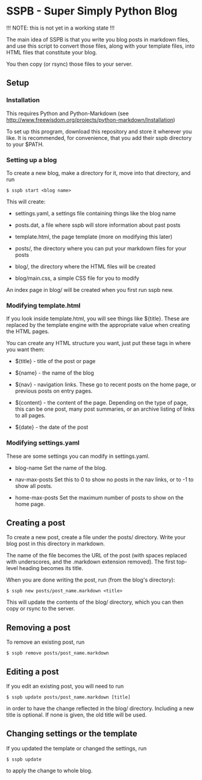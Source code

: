 
SSPB - Super Simply Python Blog
===============================

!!! NOTE: this is not yet in a working state !!!

The main idea of SSPB is that you write you blog posts in markdown
files, and use this script to convert those files, along with your
template files, into HTML files that constitute your blog. 

You then copy (or rsync) those files to your server. 


Setup
-----

### Installation

This requires Python and Python-Markdown 
(see http://www.freewisdom.org/projects/python-markdown/Installation)

To set up this program, download this repository and store it wherever
you like. It is recommended, for convenience, that you add their sspb
directory to your $PATH.

### Setting up a blog

To create a new blog, make a directory for it, move into that
directory, and run

    $ sspb start <blog name>

This will create:

- settings.yaml, a settings file containing things like the blog name

- posts.dat, a file where sspb will store information about past posts

- template.html, the page template (more on modifying this later)

- posts/, the directory where you can put your markdown files for your
  posts

- blog/, the directory where the HTML files will be created

- blog/main.css, a simple CSS file for you to modify

An index page in blog/ will be created when you first run sspb new.


### Modifying template.html

If you look inside template.html, you will see things like
${title}. These are replaced by the template engine with the
appropriate value when creating the HTML pages. 

You can create any HTML structure you want, just put these tags in
where you want them:

- $(title} - title of the post or page

- ${name} - the name of the blog

- ${nav} - navigation links. These go to recent posts on the home
  page, or previous posts on entry pages.

- ${content} - the content of the page. Depending on the type of page,
this can be one post, many post summaries, or an archive listing of
links to all pages. 

- ${date} - the date of the post


### Modifying settings.yaml

These are some settings you can modify in settings.yaml. 

- blog-name
  Set the name of the blog.

- nav-max-posts
  Set this to 0 to show no posts in the nav links, or to -1 to show
  all posts.

- home-max-posts
  Set the maximum number of posts to show on the home page. 


Creating a post
---------------

To create a new post, create a file under the posts/ directory. Write
your blog post in this directory in markdown. 

The name of the file becomes the URL of the post (with spaces
replaced with underscores, and the .markdown extension removed).
The first top-level heading becomes its title.  

When you are done writing the post, run (from the blog's directory):

    $ sspb new posts/post_name.markdown <title>

This will update the contents of the blog/ directory, which you can
then copy or rsync to the server.


Removing a post
---------------

To remove an existing post, run

    $ sspb remove posts/post_name.markdown


Editing a post
--------------

If you edit an existing post, you will need to run

    $ sspb update posts/post_name.markdown [title]

in order to have the change reflected in the blog/
directory. Including a new title is optional. If none is given, the
old title will be used.  


Changing settings or the template
---------------------------------

If you updated the template or changed the settings, run

    $ sspb update

to apply the change to whole blog.






